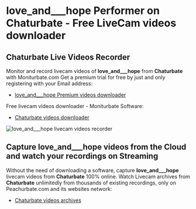 # love_and___hope Performer on Chaturbate - Free LiveCam videos downloader

## Chaturbate Live Videos Recorder

Monitor and record livecam videos of **love_and___hope** from **Chaturbate** with Moniturbate.com
Get a premium trial for free by just and only registering with your Email address:
* [love_and___hope Premium videos downloader](https://moniturbate.com/request-demo-licence-key.html)

Free livecam videos downloader - Moniturbate Software:
* [Chaturbate videos downloader](https://moniturbate.com/moniturbate-download-software.html)

![love_and___hope livecam videos recorder](https://peachurnet.com/templates/moniturbate-software.png)


## Capture love_and___hope videos from the Cloud and watch your recordings on Streaming

Without the need of downloading a software, capture **love_and___hope** livecam videos from **Chaturbate** 100% online.
Watch Livecam archives from **Chaturbate** unlimitedly from thousands of existing recordings, only on Peachurbate.com and its websites network:
* [Chaturbate videos archives](https://peachurnet.com/)